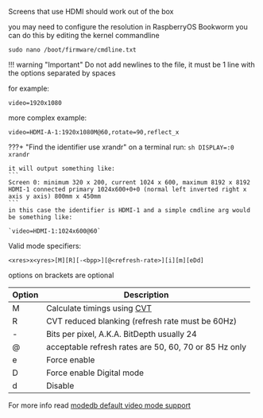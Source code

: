 
Screens that use HDMI should work out of the box

you may need to configure the resolution in RaspberryOS Bookworm
you can do this by editing the kernel commandline

```
sudo nano /boot/firmware/cmdline.txt
```

!!! warning "Important"
    Do not add newlines to the file, it must be 1 line with the options separated by spaces

for example:
```
video=1920x1080
```

more complex example:
```
video=HDMI-A-1:1920x1080M@60,rotate=90,reflect_x
```

???+ "Find the identifier use xrandr"
    on a terminal run:
    ```sh
    DISPLAY=:0 xrandr
    ```

    it will output something like:
    ```
    Screen 0: minimum 320 x 200, current 1024 x 600, maximum 8192 x 8192
    HDMI-1 connected primary 1024x600+0+0 (normal left inverted right x axis y axis) 800mm x 450mm
    ```
    in this case the identifier is HDMI-1 and a simple cmdline arg would be something like:

    `video=HDMI-1:1024x600@60`


Valid mode specifiers:
```
<xres>x<yres>[M][R][-<bpp>][@<refresh-rate>][i][m][eDd]
```
options on brackets are optional

| Option          | Description                                                                            |
|-----------------|----------------------------------------------------------------------------------------|
| M               | Calculate timings using [CVT](https://en.wikipedia.org/wiki/Coordinated_Video_Timings) |
| R               | CVT reduced blanking (refresh rate must be 60Hz)                                       |
| -<bpp>          | Bits per pixel, A.K.A. BitDepth usually 24                                             |
| @<refresh-rate> | acceptable refresh rates are 50, 60, 70 or 85 Hz only                                  |
| e               | Force enable                                                                           |
| D               | Force enable Digital mode                                                              |
| d               | Disable                                                                                |

For more info read [modedb default video mode support](https://docs.kernel.org/fb/modedb.html)
